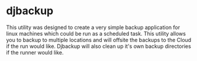 # djbackup
This utility was designed to create a very simple backup application for linux machines which could be run as a scheduled task.  This utility allows you to backup to multiple locations and will offsite the backups to the Cloud if the run would like.  Djbackup will also clean up it's own backup directories if the runner would like.
